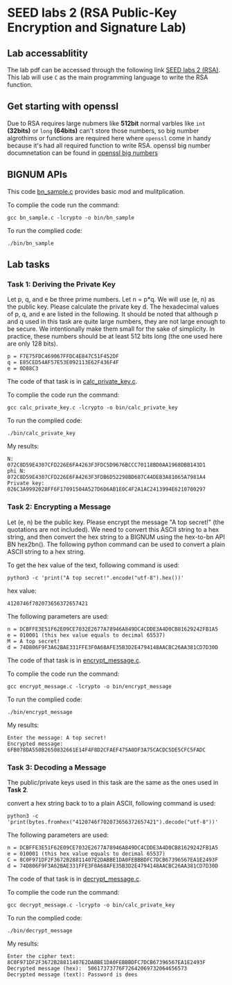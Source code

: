 # SEED labs 2 (RSA Public-Key Encryption and Signature Lab)

## Lab accessablitity
The lab pdf can be accessed through the following link [SEED labs 2 (RSA)](https://seedsecuritylabs.org/Labs_20.04/Files/Crypto_RSA/Crypto_RSA.pdf).
This lab will use `C` as the main programming language to write the RSA function.

## Get starting with openssl
Due to RSA requires large nubmers like **512bit** normal varbles like `int` **(32bits)** or `long` **(64bits)** can't store those numbers, so big number algrothims or functions are required here where `openssl` come in handy because
it's had all required function to write RSA.
openssl big number documnetation can be found in [openssl big numbers](https://linux.die.net/man/3/bn)

## BIGNUM APIs
This code [bn_sample.c](https://github.com/CyperSecurity/SEEDLabs_RSA/blob/main/bn_sample.c) provides basic mod and mulitplication.

To complie the code run the command:
```
gcc bn_sample.c -lcrypto -o bin/bn_sample
```
To run the complied code:
```
./bin/bn_sample
```

## Lab tasks
### Task 1: Deriving the Private Key
Let p, q, and e be three prime numbers. Let n = p*q. We will use (e, n) as the public key. Please
calculate the private key d. The hexadecimal values of p, q, and e are listed in the following. It should be
noted that although p and q used in this task are quite large numbers, they are not large enough to be secure.
We intentionally make them small for the sake of simplicity. In practice, these numbers should be at least
512 bits long (the one used here are only 128 bits).
```
p = F7E75FDC469067FFDC4E847C51F452DF
q = E85CED54AF57E53E092113E62F436F4F
e = 0D88C3
```

The code of that task is in [calc_private_key.c](https://github.com/CyperSecurity/SEEDLabs_RSA/blob/main/calc_private_key.c).

To complie the code run the command:
```
gcc calc_private_key.c -lcrypto -o bin/calc_private_key
```
To run the complied code:
```
./bin/calc_private_key
```

My results:
```
N:           072C8D59E4307CFD226E6FA4263F3FDC5D9676BCCC70118BD0AA1968DBB143D1
phi N:       072C8D59E4307CFD226E6FA4263F3FDB6D52298BD687C44DEB3A81065A7981A4
Private key: 026C3A9992028FF6F17091504A527D6D6AB1E0C4F2A1AC2413994E6210700297
```

### Task 2: Encrypting a Message
Let (e, n) be the public key. Please encrypt the message "A top secret!" (the quotations are not
included). We need to convert this ASCII string to a hex string, and then convert the hex string to a BIGNUM
using the hex-to-bn API BN hex2bn(). The following python command can be used to convert a plain
ASCII string to a hex string.

To get the hex value of the text, following command is used:
```
python3 -c 'print("A top secret!".encode("utf-8").hex())'
```
hex value:
```
4120746f702073656372657421
```

The following parameters are used:
```
n = DCBFFE3E51F62E09CE7032E2677A78946A849DC4CDDE3A4D0CB81629242FB1A5
e = 010001 (this hex value equals to decimal 65537)
M = A top secret!
d = 74D806F9F3A62BAE331FFE3F0A68AFE35B3D2E4794148AACBC26AA381CD7D30D
```

The code of that task is in [encrypt_message.c](https://github.com/CyperSecurity/SEEDLabs_RSA/blob/main/encrypt_message.c).

To complie the code run the command:
```
gcc encrypt_message.c -lcrypto -o bin/encrypt_message
```
To run the complied code:
```
./bin/encrypt_message
```

My results:
```
Enter the message: A top secret!
Encrypted message: 6FB078DA550B2650832661E14F4F8D2CFAEF475A0DF3A75CACDC5DE5CFC5FADC
```

### Task 3: Decoding a Message
The public/private keys used in this task are the same as the ones used in **Task 2**.

convert a hex string back to to a plain ASCII, following command is used:
```
python3 -c 'print(bytes.fromhex("4120746f702073656372657421").decode("utf-8"))'
```

The following parameters are used:
```
n = DCBFFE3E51F62E09CE7032E2677A78946A849DC4CDDE3A4D0CB81629242FB1A5
e = 010001 (this hex value equals to decimal 65537)
C = 8C0F971DF2F3672B28811407E2DABBE1DA0FEBBBDFC7DCB67396567EA1E2493F
d = 74D806F9F3A62BAE331FFE3F0A68AFE35B3D2E4794148AACBC26AA381CD7D30D
```
The code of that task is in [decrypt_message.c](https://github.com/CyperSecurity/SEEDLabs_RSA/blob/main/decrypt_message.c).

To complie the code run the command:
```
gcc decrypt_message.c -lcrypto -o bin/calc_private_key
```
To run the complied code:
```
./bin/decrypt_message
```

My results:
```
Enter the cipher text:    8C0F971DF2F3672B28811407E2DABBE1DA0FEBBBDFC7DCB67396567EA1E2493F
Decrypted message (hex):  50617373776F72642069732064656573
Decrypted message (text): Password is dees
```
